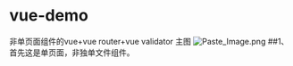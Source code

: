 # vue-demo
非单页面组件的vue+vue router+vue validator
主图
![Paste_Image.png](http://upload-images.jianshu.io/upload_images/2604175-c5f7c3d28591c35c.png?imageMogr2/auto-orient/strip%7CimageView2/2/w/1240)
##1、首先这是单页面，非独单文件组件。
